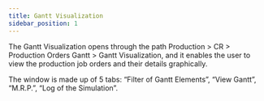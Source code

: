 ```yaml
---
title: Gantt Visualization
sidebar_position: 1
---
```


The Gantt Visualization opens through the path Production > CR > Production Orders Gantt > Gantt Visualization, and it enables the user to view the production job orders and their details graphically.

The window is made up of 5 tabs: “Filter of Gantt Elements”, “View Gantt”, “M.R.P.”, “Log of the Simulation”.






